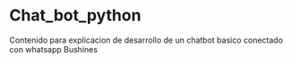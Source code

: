 # Chat_bot_python
Contenido para explicacion de desarrollo de un chatbot basico conectado con whatsapp Bushines
